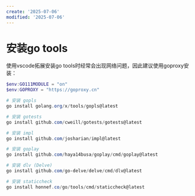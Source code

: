 ```yaml
---
create: '2025-07-06'
modified: '2025-07-06'
---
```


# 安装go tools

使用vscode拓展安装go tools时经常会出现网络问题，因此建议使用goproxy安装：

```powershell
$env:GO111MODULE = "on"
$env:GOPROXY = "https://goproxy.cn"

# 安装 gopls
go install golang.org/x/tools/gopls@latest

# 安装 gotests
go install github.com/cweill/gotests/gotests@latest

# 安装 impl
go install github.com/josharian/impl@latest

# 安装 goplay
go install github.com/haya14busa/goplay/cmd/goplay@latest

# 安装 dlv (Delve)
go install github.com/go-delve/delve/cmd/dlv@latest

# 安装 staticcheck
go install honnef.co/go/tools/cmd/staticcheck@latest
```